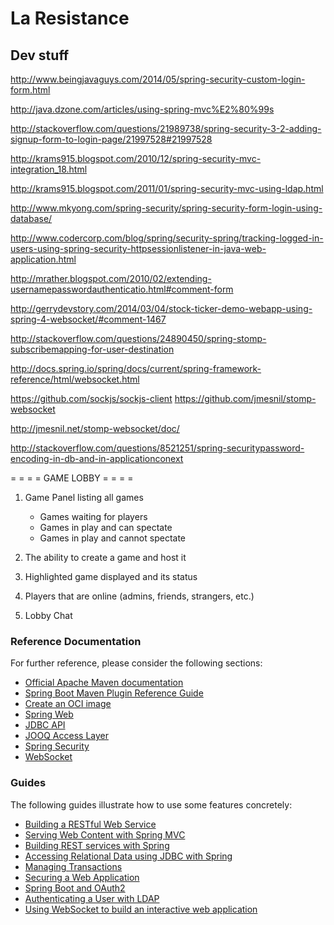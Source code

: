 # La Resistance

## Dev stuff

http://www.beingjavaguys.com/2014/05/spring-security-custom-login-form.html

http://java.dzone.com/articles/using-spring-mvc%E2%80%99s

http://stackoverflow.com/questions/21989738/spring-security-3-2-adding-signup-form-to-login-page/21997528#21997528

http://krams915.blogspot.com/2010/12/spring-security-mvc-integration_18.html

http://krams915.blogspot.com/2011/01/spring-security-mvc-using-ldap.html

http://www.mkyong.com/spring-security/spring-security-form-login-using-database/

http://www.codercorp.com/blog/spring/security-spring/tracking-logged-in-users-using-spring-security-httpsessionlistener-in-java-web-application.html

http://mrather.blogspot.com/2010/02/extending-usernamepasswordauthenticatio.html#comment-form

http://gerrydevstory.com/2014/03/04/stock-ticker-demo-webapp-using-spring-4-websocket/#comment-1467

http://stackoverflow.com/questions/24890450/spring-stomp-subscribemapping-for-user-destination

http://docs.spring.io/spring/docs/current/spring-framework-reference/html/websocket.html

https://github.com/sockjs/sockjs-client
https://github.com/jmesnil/stomp-websocket

http://jmesnil.net/stomp-websocket/doc/

http://stackoverflow.com/questions/8521251/spring-securitypassword-encoding-in-db-and-in-applicationconext

 = = = =  GAME LOBBY = = = =
1) Game Panel listing all games
   - Games waiting for players
   - Games in play and can spectate
   - Games in play and cannot spectate

2) The ability to create a game and host it

3) Highlighted game displayed and its status

4) Players that are online (admins, friends, strangers, etc.)

5) Lobby Chat

### Reference Documentation
For further reference, please consider the following sections:

* [Official Apache Maven documentation](https://maven.apache.org/guides/index.html)
* [Spring Boot Maven Plugin Reference Guide](https://docs.spring.io/spring-boot/docs/2.4.3/maven-plugin/reference/html/)
* [Create an OCI image](https://docs.spring.io/spring-boot/docs/2.4.3/maven-plugin/reference/html/#build-image)
* [Spring Web](https://docs.spring.io/spring-boot/docs/2.4.3/reference/htmlsingle/#boot-features-developing-web-applications)
* [JDBC API](https://docs.spring.io/spring-boot/docs/2.4.3/reference/htmlsingle/#boot-features-sql)
* [JOOQ Access Layer](https://docs.spring.io/spring-boot/docs/2.4.3/reference/htmlsingle/#boot-features-jooq)
* [Spring Security](https://docs.spring.io/spring-boot/docs/2.4.3/reference/htmlsingle/#boot-features-security)
* [WebSocket](https://docs.spring.io/spring-boot/docs/2.4.3/reference/htmlsingle/#boot-features-websockets)

### Guides
The following guides illustrate how to use some features concretely:

* [Building a RESTful Web Service](https://spring.io/guides/gs/rest-service/)
* [Serving Web Content with Spring MVC](https://spring.io/guides/gs/serving-web-content/)
* [Building REST services with Spring](https://spring.io/guides/tutorials/bookmarks/)
* [Accessing Relational Data using JDBC with Spring](https://spring.io/guides/gs/relational-data-access/)
* [Managing Transactions](https://spring.io/guides/gs/managing-transactions/)
* [Securing a Web Application](https://spring.io/guides/gs/securing-web/)
* [Spring Boot and OAuth2](https://spring.io/guides/tutorials/spring-boot-oauth2/)
* [Authenticating a User with LDAP](https://spring.io/guides/gs/authenticating-ldap/)
* [Using WebSocket to build an interactive web application](https://spring.io/guides/gs/messaging-stomp-websocket/)
